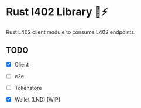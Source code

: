 # Rust l402 Library 🦀⚡

Rust L402 client module to consume L402 endpoints. 

## TODO 

- [x] Client
- [ ] e2e
- [ ] Tokenstore
- [x] Wallet (LND) [WIP]
  
